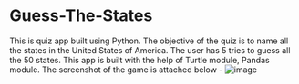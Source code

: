 # Guess-The-States
This is quiz app built using Python. The objective of the quiz is to name all the states in the United States of America. The user has 5 tries to guess all the 50 states. 
This app is built with the help of Turtle module, Pandas module. The screenshot of the game is attached below - 
![image](https://user-images.githubusercontent.com/53186086/227988052-ff13d5d5-1198-4d1b-9f54-970a2b0c738e.png)


